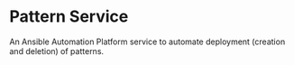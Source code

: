 # Pattern Service

An Ansible Automation Platform service to automate deployment (creation and deletion) of patterns.
